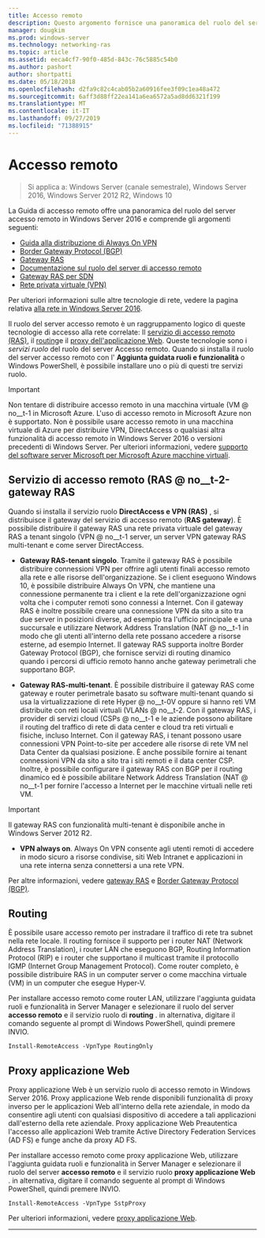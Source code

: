 ```yaml
---
title: Accesso remoto
description: Questo argomento fornisce una panoramica del ruolo del server accesso remoto in Windows Server 2016.
manager: dougkim
ms.prod: windows-server
ms.technology: networking-ras
ms.topic: article
ms.assetid: eeca4cf7-90f0-485d-843c-76c5885c54b0
ms.author: pashort
author: shortpatti
ms.date: 05/18/2018
ms.openlocfilehash: d2fa9c82c4cab05b2a60916fee3f09c1ea48a472
ms.sourcegitcommit: 6aff3d88ff22ea141a6ea6572a5ad8dd6321f199
ms.translationtype: MT
ms.contentlocale: it-IT
ms.lasthandoff: 09/27/2019
ms.locfileid: "71388915"
---
```

# <a name="remote-access"></a>Accesso remoto

>Si applica a: Windows Server (canale semestrale), Windows Server 2016, Windows Server 2012 R2, Windows 10

La Guida di accesso remoto offre una panoramica del ruolo del server accesso remoto in Windows Server 2016 e comprende gli argomenti seguenti:

- [Guida alla distribuzione di Always On VPN](vpn/always-on-vpn/deploy/always-on-vpn-deploy.md)
- [Border Gateway Protocol &#40;BGP&#41;](bgp/Border-Gateway-Protocol-BGP.md)
- [Gateway RAS](ras-gateway/RAS-Gateway.md) 
- [Documentazione sul ruolo del server di accesso remoto](ras/Remote-Access-Server-Role-Documentation.md)
- [Gateway RAS per SDN](../../networking/sdn/technologies/network-function-virtualization/RAS-Gateway-for-SDN.md)
- [Rete privata virtuale (VPN)](vpn/vpn-top.md)
 
Per ulteriori informazioni sulle altre tecnologie di rete, vedere la pagina relativa [alla rete in Windows Server 2016](https://docs.microsoft.com/windows-server/networking/networking).

Il ruolo del server accesso remoto è un raggruppamento logico di queste tecnologie di accesso alla rete correlate: Il [servizio di accesso remoto (RAS)](#bkmk_da), il [routing](#bkmk_rras)e il [proxy dell'applicazione Web](#bkmk_proxy). Queste tecnologie sono i *servizi ruolo* del ruolo del server Accesso remoto. Quando si installa il ruolo del server accesso remoto con l' **Aggiunta guidata ruoli e funzionalità** o Windows PowerShell, è possibile installare uno o più di questi tre servizi ruolo.

>[!IMPORTANT]
>Non tentare di distribuire accesso remoto in una macchina virtuale \(VM @ no__t-1 in Microsoft Azure. L'uso di accesso remoto in Microsoft Azure non è supportato. Non è possibile usare accesso remoto in una macchina virtuale di Azure per distribuire VPN, DirectAccess o qualsiasi altra funzionalità di accesso remoto in Windows Server 2016 o versioni precedenti di Windows Server. Per ulteriori informazioni, vedere [supporto del software server Microsoft per Microsoft Azure macchine virtuali](https://support.microsoft.com/help/2721672/microsoft-server-software-support-for-microsoft-azure-virtual-machines).

## <a name="bkmk_da"></a>Servizio di accesso remoto \(RAS @ no__t-2-gateway RAS

Quando si installa il servizio ruolo **DirectAccess e VPN (RAS)** , si distribuisce il gateway del servizio di accesso remoto \(**RAS gateway**\). È possibile distribuire il gateway RAS una rete privata virtuale del gateway RAS a tenant singolo \(VPN @ no__t-1 server, un server VPN gateway RAS multi-tenant e come server DirectAccess.

- **Gateway RAS-tenant singolo**. Tramite il gateway RAS è possibile distribuire connessioni VPN per offrire agli utenti finali accesso remoto alla rete e alle risorse dell'organizzazione. Se i client eseguono Windows 10, è possibile distribuire Always On VPN, che mantiene una connessione permanente tra i client e la rete dell'organizzazione ogni volta che i computer remoti sono connessi a Internet. Con il gateway RAS è inoltre possibile creare una connessione VPN da sito a sito tra due server in posizioni diverse, ad esempio tra l'ufficio principale e una succursale e utilizzare Network Address Translation \(NAT @ no__t-1 in modo che gli utenti all'interno della rete possano accedere a risorse esterne, ad esempio Internet. Il gateway RAS supporta inoltre Border Gateway Protocol (BGP), che fornisce servizi di routing dinamico quando i percorsi di ufficio remoto hanno anche gateway perimetrali che supportano BGP.

- **Gateway RAS-multi-tenant**. È possibile distribuire il gateway RAS come gateway e router perimetrale basato su software multi-tenant quando si usa la virtualizzazione di rete Hyper @ no__t-0V oppure si hanno reti VM distribuite con reti locali virtuali \(VLANs @ no__t-2. Con il gateway RAS, i provider di servizi cloud \(CSPs @ no__t-1 e le aziende possono abilitare il routing del traffico di rete di data center e cloud tra reti virtuali e fisiche, incluso Internet. Con il gateway RAS, i tenant possono usare connessioni VPN Point-to-site per accedere alle risorse di rete VM nel Data Center da qualsiasi posizione. È anche possibile fornire ai tenant connessioni VPN da sito a sito tra i siti remoti e il data center CSP. Inoltre, è possibile configurare il gateway RAS con BGP per il routing dinamico ed è possibile abilitare Network Address Translation \(NAT @ no__t-1 per fornire l'accesso a Internet per le macchine virtuali nelle reti VM.

>[!IMPORTANT]
> Il gateway RAS con funzionalità multi-tenant è disponibile anche in Windows Server 2012 R2.

- **VPN always on**. Always On VPN consente agli utenti remoti di accedere in modo sicuro a risorse condivise, siti Web Intranet e applicazioni in una rete interna senza connettersi a una rete VPN. 

Per altre informazioni, vedere [gateway RAS](ras-gateway/RAS-Gateway.md) e [Border Gateway Protocol (BGP)](bgp/Border-Gateway-Protocol-BGP.md).

## <a name="bkmk_rras"></a>Routing

È possibile usare accesso remoto per instradare il traffico di rete tra subnet nella rete locale. Il routing fornisce il supporto per i router NAT (Network Address Translation), i router LAN che eseguono BGP, Routing Information Protocol (RIP) e i router che supportano il multicast tramite il protocollo IGMP (Internet Group Management Protocol). Come router completo, è possibile distribuire RAS in un computer server o come macchina virtuale (VM) in un computer che esegue Hyper-V.

Per installare accesso remoto come router LAN, utilizzare l'aggiunta guidata ruoli e funzionalità in Server Manager e selezionare il ruolo del server **accesso remoto** e il servizio ruolo di **routing** . in alternativa, digitare il comando seguente al prompt di Windows PowerShell, quindi premere INVIO.

```  
Install-RemoteAccess -VpnType RoutingOnly
```  

## <a name="bkmk_proxy"></a>Proxy applicazione Web

Proxy applicazione Web è un servizio ruolo di accesso remoto in Windows Server 2016. Proxy applicazione Web rende disponibili funzionalità di proxy inverso per le applicazioni Web all'interno della rete aziendale, in modo da consentire agli utenti con qualsiasi dispositivo di accedere a tali applicazioni dall'esterno della rete aziendale. Proxy applicazione Web Preautentica l'accesso alle applicazioni Web tramite Active Directory Federation Services (AD FS) e funge anche da proxy AD FS.

Per installare accesso remoto come proxy applicazione Web, utilizzare l'aggiunta guidata ruoli e funzionalità in Server Manager e selezionare il ruolo del server **accesso remoto** e il servizio ruolo **proxy applicazione Web** . in alternativa, digitare il comando seguente al prompt di Windows PowerShell, quindi premere INVIO.  

```  
Install-RemoteAccess -VpnType SstpProxy  
```  

Per ulteriori informazioni, vedere [proxy applicazione Web](https://technet.microsoft.com/windows-server-docs/identity/web-application-proxy/web-application-proxy-windows-server).


---